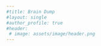 ```yaml
---
#title: Brain Dump
#layout: single
#author_profile: true
#header:
 # image: assets/image/header.png
---
```

